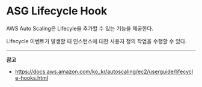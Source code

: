 # ASG Lifecycle Hook


AWS Auto Scaling은 Lifecyle을 추가할 수 있는 기능을 제공한다.

Lifecycle 이벤트가 발생할 때 인스턴스에 대한 사용자 정의 작업을 수행할 수 있다.

<!--more-->


---

**참고**

* https://docs.aws.amazon.com/ko_kr/autoscaling/ec2/userguide/lifecycle-hooks.html
